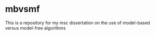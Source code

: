 # mbvsmf
This is a repository for my msc dissertation on the use of model-based versus model-free algorithms

